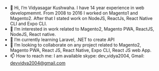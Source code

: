 - 👋 Hi, I’m Vidyasagar Kushwaha. I have 14 year experience in web developmemnt. From 2008 to 2016 I worked on Magento1 and Magento2. After that I stated work on NodeJS, ReactJs, React Native CLI and Expo CLI.
- 👀 I’m interested in work related to Magento2, Magento PWA, ReactJS, NodeJS, React native.
- 🌱 I’m currently learning Laravel, .NET to create API
- 💞️ I’m looking to collaborate on any project related to Magento2, Magento PWA, React JS, React Native, Expo CLI, React JS web App.
- 📫 How to reach me: I am available skype: dev_vidya2004, Gmail: devvidya2004@gmail.com

<!---
dswtpvtltd/dswtpvtltd is a ✨ special ✨ repository because its `README.md` (this file) appears on your GitHub profile.
You can click the Preview link to take a look at your changes.
--->
